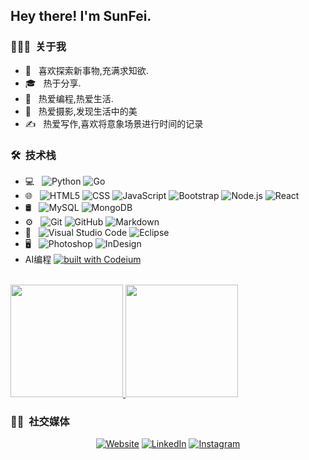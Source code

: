 <h2> Hey there! I'm SunFei.</h2>

<h3> 👨🏻‍💻 &nbsp;关于我 </h3>

- 🤔 &nbsp; 喜欢探索新事物,充满求知欲.
- 🎓 &nbsp; 热于分享. 
- 💼 &nbsp; 热爱编程,热爱生活.
- 🌱 &nbsp; 热爱摄影,发现生活中的美
- ✍️ &nbsp; 热爱写作,喜欢将意象场景进行时间的记录

<h3> 🛠 &nbsp;技术栈</h3>

- 💻 &nbsp;
  ![Python](https://img.shields.io/badge/-Python-333333?style=flat&logo=python)
  ![Go](https://img.shields.io/badge/-Go-333333?style=flat&logo=go&logoColor=276DC3)
- 🌐 &nbsp;
  ![HTML5](https://img.shields.io/badge/-HTML5-333333?style=flat&logo=HTML5)
  ![CSS](https://img.shields.io/badge/-CSS-333333?style=flat&logo=CSS3&logoColor=1572B6)
  ![JavaScript](https://img.shields.io/badge/-JavaScript-333333?style=flat&logo=javascript)
  ![Bootstrap](https://img.shields.io/badge/-Bootstrap-333333?style=flat&logo=bootstrap&logoColor=563D7C)
  ![Node.js](https://img.shields.io/badge/-Node.js-333333?style=flat&logo=node.js)
  ![React](https://img.shields.io/badge/-React-333333?style=flat&logo=react)
- 🛢 &nbsp;
  ![MySQL](https://img.shields.io/badge/-MySQL-333333?style=flat&logo=mysql)
  ![MongoDB](https://img.shields.io/badge/-MongoDB-333333?style=flat&logo=mongodb)
- ⚙️ &nbsp;
  ![Git](https://img.shields.io/badge/-Git-333333?style=flat&logo=git)
  ![GitHub](https://img.shields.io/badge/-GitHub-333333?style=flat&logo=github)
  ![Markdown](https://img.shields.io/badge/-Markdown-333333?style=flat&logo=markdown)
- 🔧 &nbsp;
  ![Visual Studio Code](https://img.shields.io/badge/-Visual%20Studio%20Code-333333?style=flat&logo=visual-studio-code&logoColor=007ACC)
  ![Eclipse](https://img.shields.io/badge/-Eclipse-333333?style=flat&logo=eclipse-ide&logoColor=2C2255)
- 🖥 &nbsp;
  ![Photoshop](https://img.shields.io/badge/-Photoshop-333333?style=flat&logo=adobe-photoshop)
  ![InDesign](https://img.shields.io/badge/-InDesign-333333?style=flat&logo=adobe-indesign)
- AI编程
  [![built with Codeium](https://codeium.com/badges/main)](https://codeium.com?repo_name=exafunction%2Fcodeium.vim)

<br/>

<a href="https://github.com/AVS1508">
  <img height="180em" src="https://github-readme-stats.vercel.app/api?username=SunFei123456&theme=buefy&show_icons=true"  alt=""/>
  <img height="180em" src="https://github-readme-stats.vercel.app/api/top-langs/?username=SunFei123456&theme=buefy&layout=compact"  alt=""/>
</a>

<br/>

<h3> 🤝🏻 &nbsp;社交媒体 </h3>

<p align="center">
<a href="https://www.sunfei.site/"><img alt="Website" src="https://img.shields.io/badge/个人网站-https://www.sunfei.site/-blue?style=flat-square&logo=google-chrome"></a>
<a href="https://juejin.cn/user/506236035676238"><img alt="LinkedIn" src="https://img.shields.io/badge/掘金-心安事随-blue?style=flat-square&logo=juejin"></a>
<a href="https://www.bilibili.com/"><img alt="Instagram" src="https://img.shields.io/badge/哔哩哔哩-blue?style=flat-square&logo=bilibili"></a>
</p>

